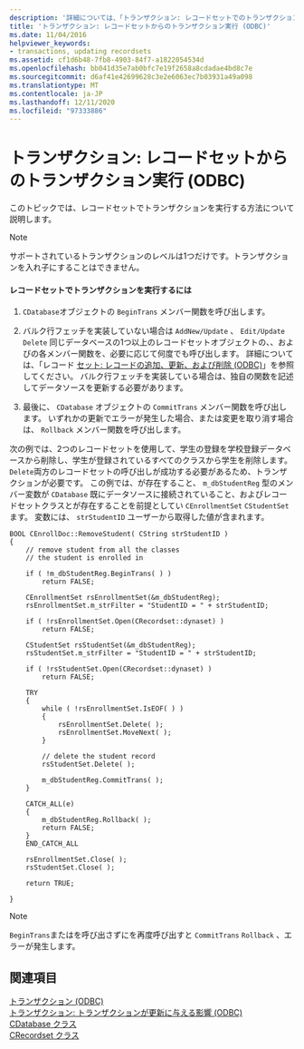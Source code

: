 ```yaml
---
description: '詳細については、「トランザクション: レコードセットでのトランザクションの実行 (ODBC)」を参照してください。'
title: 'トランザクション: レコードセットからのトランザクション実行 (ODBC)'
ms.date: 11/04/2016
helpviewer_keywords:
- transactions, updating recordsets
ms.assetid: cf1d6b48-7fb8-4903-84f7-a1822054534d
ms.openlocfilehash: bb041d35e7ab0bfc7e19f2658a8cdadae4bd8c7e
ms.sourcegitcommit: d6af41e42699628c3e2e6063ec7b03931a49a098
ms.translationtype: MT
ms.contentlocale: ja-JP
ms.lasthandoff: 12/11/2020
ms.locfileid: "97333886"
---
```

# <a name="transaction-performing-a-transaction-in-a-recordset-odbc"></a>トランザクション: レコードセットからのトランザクション実行 (ODBC)

このトピックでは、レコードセットでトランザクションを実行する方法について説明します。

> [!NOTE]
> サポートされているトランザクションのレベルは1つだけです。トランザクションを入れ子にすることはできません。

#### <a name="to-perform-a-transaction-in-a-recordset"></a>レコードセットでトランザクションを実行するには

1. `CDatabase`オブジェクトの `BeginTrans` メンバー関数を呼び出します。

1. バルク行フェッチを実装していない場合は `AddNew/Update` 、 `Edit/Update` `Delete` 同じデータベースの1つ以上のレコードセットオブジェクトの、、およびの各メンバー関数を、必要に応じて何度でも呼び出します。 詳細については、「レコード [セット: レコードの追加、更新、および削除 (ODBC)](../../data/odbc/recordset-adding-updating-and-deleting-records-odbc.md)」を参照してください。 バルク行フェッチを実装している場合は、独自の関数を記述してデータソースを更新する必要があります。

1. 最後に、 `CDatabase` オブジェクトの `CommitTrans` メンバー関数を呼び出します。 いずれかの更新でエラーが発生した場合、または変更を取り消す場合は、 `Rollback` メンバー関数を呼び出します。

次の例では、2つのレコードセットを使用して、学生の登録を学校登録データベースから削除し、学生が登録されているすべてのクラスから学生を削除します。 `Delete`両方のレコードセットの呼び出しが成功する必要があるため、トランザクションが必要です。 この例では、が存在すること、 `m_dbStudentReg` 型のメンバー変数が `CDatabase` 既にデータソースに接続されていること、およびレコードセットクラスとが存在することを前提としてい `CEnrollmentSet` `CStudentSet` ます。 変数には、 `strStudentID` ユーザーから取得した値が含まれます。

```
BOOL CEnrollDoc::RemoveStudent( CString strStudentID )
{
    // remove student from all the classes
    // the student is enrolled in

    if ( !m_dbStudentReg.BeginTrans( ) )
        return FALSE;

    CEnrollmentSet rsEnrollmentSet(&m_dbStudentReg);
    rsEnrollmentSet.m_strFilter = "StudentID = " + strStudentID;

    if ( !rsEnrollmentSet.Open(CRecordset::dynaset) )
        return FALSE;

    CStudentSet rsStudentSet(&m_dbStudentReg);
    rsStudentSet.m_strFilter = "StudentID = " + strStudentID;

    if ( !rsStudentSet.Open(CRecordset::dynaset) )
        return FALSE;

    TRY
    {
        while ( !rsEnrollmentSet.IsEOF( ) )
        {
            rsEnrollmentSet.Delete( );
            rsEnrollmentSet.MoveNext( );
        }

        // delete the student record
        rsStudentSet.Delete( );

        m_dbStudentReg.CommitTrans( );
    }

    CATCH_ALL(e)
    {
        m_dbStudentReg.Rollback( );
        return FALSE;
    }
    END_CATCH_ALL

    rsEnrollmentSet.Close( );
    rsStudentSet.Close( );

    return TRUE;

}
```

> [!NOTE]
> `BeginTrans`またはを呼び出さずにを再度呼び出すと `CommitTrans` `Rollback` 、エラーが発生します。

## <a name="see-also"></a>関連項目

[トランザクション (ODBC)](../../data/odbc/transaction-odbc.md)<br/>
[トランザクション: トランザクションが更新に与える影響 (ODBC)](../../data/odbc/transaction-how-transactions-affect-updates-odbc.md)<br/>
[CDatabase クラス](../../mfc/reference/cdatabase-class.md)<br/>
[CRecordset クラス](../../mfc/reference/crecordset-class.md)
